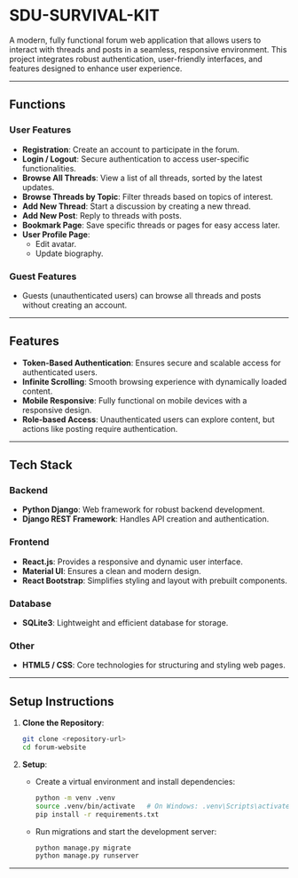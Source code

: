 # SDU-SURVIVAL-KIT

A modern, fully functional forum web application that allows users to interact with threads and posts in a seamless, responsive environment. This project integrates robust authentication, user-friendly interfaces, and features designed to enhance user experience.

---

## **Functions**

### **User Features**
- **Registration**: Create an account to participate in the forum.
- **Login / Logout**: Secure authentication to access user-specific functionalities.
- **Browse All Threads**: View a list of all threads, sorted by the latest updates.
- **Browse Threads by Topic**: Filter threads based on topics of interest.
- **Add New Thread**: Start a discussion by creating a new thread.
- **Add New Post**: Reply to threads with posts.
- **Bookmark Page**: Save specific threads or pages for easy access later.
- **User Profile Page**:
  - Edit avatar.
  - Update biography.

### **Guest Features**
- Guests (unauthenticated users) can browse all threads and posts without creating an account.

---

## **Features**
- **Token-Based Authentication**: Ensures secure and scalable access for authenticated users.
- **Infinite Scrolling**: Smooth browsing experience with dynamically loaded content.
- **Mobile Responsive**: Fully functional on mobile devices with a responsive design.
- **Role-based Access**: Unauthenticated users can explore content, but actions like posting require authentication.

---

## **Tech Stack**

### **Backend**
- **Python Django**: Web framework for robust backend development.
- **Django REST Framework**: Handles API creation and authentication.

### **Frontend**
- **React.js**: Provides a responsive and dynamic user interface.
- **Material UI**: Ensures a clean and modern design.
- **React Bootstrap**: Simplifies styling and layout with prebuilt components.

### **Database**
- **SQLite3**: Lightweight and efficient database for storage.

### **Other**
- **HTML5 / CSS**: Core technologies for structuring and styling web pages.

---

## **Setup Instructions**

1. **Clone the Repository**:
   ```bash
   git clone <repository-url>
   cd forum-website
   ```

2. **Setup**:
   - Create a virtual environment and install dependencies:
     ```bash
     python -m venv .venv
     source .venv/bin/activate   # On Windows: .venv\Scripts\activate
     pip install -r requirements.txt
     ```
   - Run migrations and start the development server:
     ```bash
     python manage.py migrate
     python manage.py runserver
     ```
---
